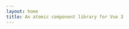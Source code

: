 ```yaml
---
layout: home
title: An atomic component library for Vue 3
---
```


<Home />

<script setup>
import Home from '.vitepress/theme/Home.vue'
</script>

<style>
.VPHome {
  padding-bottom: 0 !important
}
</style>